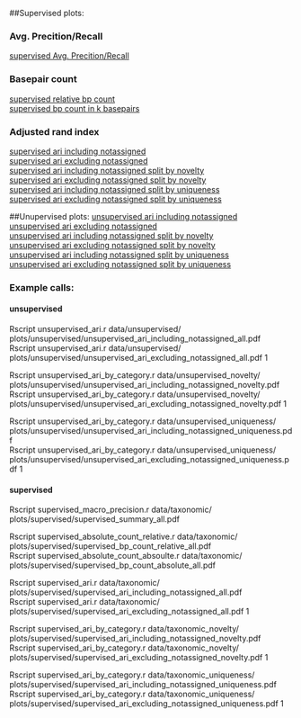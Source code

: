 ##Supervised plots:
### Avg. Precition/Recall
[supervised Avg. Precition/Recall](plots/supervised/supervised_summary_all.pdf)  

### Basepair count
[supervised relative bp count](plots/supervised/supervised_bp_count_relative_all.pdf)  
[supervised bp count in k basepairs](plots/supervised/supervised_bp_count_absolute_all.pdf)  

### Adjusted rand index
[supervised ari including notassigned](plots/supervised/supervised_ari_including_notassigned_all.pdf)  
[supervised ari excluding notassigned](plots/supervised/supervised_ari_excluding_notassigned_all.pdf)  
[supervised ari including notassigned split by novelty](plots/supervised/supervised_ari_including_notassigned_novelty.pdf)  
[supervised ari excluding notassigned split by novelty](plots/supervised/supervised_ari_excluding_notassigned_novelty.pdf)  
[supervised ari including notassigned split by uniqueness](plots/supervised/supervised_ari_including_notassigned_uniqueness.pdf)  
[supervised ari excluding notassigned split by uniqueness](plots/supervised/supervised_ari_excluding_notassigned_uniqueness.pdf)  

##Unupervised plots:
[unsupervised ari including notassigned](plots/unsupervised/unsupervised_ari_including_notassigned_all.pdf)  
[unsupervised ari excluding notassigned](plots/unsupervised/unsupervised_ari_excluding_notassigned_all.pdf)  
[unsupervised ari including notassigned split by novelty](plots/unsupervised/unsupervised_ari_including_notassigned_novelty.pdf)  
[unsupervised ari excluding notassigned split by novelty](plots/unsupervised/unsupervised_ari_excluding_notassigned_novelty.pdf)  
[unsupervised ari including notassigned split by uniqueness](plots/unsupervised/unsupervised_ari_including_notassigned_uniqueness.pdf)  
[unsupervised ari excluding notassigned split by uniqueness](plots/unsupervised/unsupervised_ari_excluding_notassigned_uniqueness.pdf)  


### Example calls:

#### unsupervised
Rscript unsupervised_ari.r data/unsupervised/ plots/unsupervised/unsupervised_ari_including_notassigned_all.pdf  
Rscript unsupervised_ari.r data/unsupervised/ plots/unsupervised/unsupervised_ari_excluding_notassigned_all.pdf 1  

Rscript unsupervised_ari_by_category.r data/unsupervised_novelty/ plots/unsupervised/unsupervised_ari_including_notassigned_novelty.pdf  
Rscript unsupervised_ari_by_category.r data/unsupervised_novelty/ plots/unsupervised/unsupervised_ari_excluding_notassigned_novelty.pdf 1  

Rscript unsupervised_ari_by_category.r data/unsupervised_uniqueness/ plots/unsupervised/unsupervised_ari_including_notassigned_uniqueness.pdf  
Rscript unsupervised_ari_by_category.r data/unsupervised_uniqueness/ plots/unsupervised/unsupervised_ari_excluding_notassigned_uniqueness.pdf 1  

#### supervised
Rscript supervised_macro_precision.r data/taxonomic/ plots/supervised/supervised_summary_all.pdf  

Rscript supervised_absolute_count_relative.r data/taxonomic/ plots/supervised/supervised_bp_count_relative_all.pdf  
Rscript supervised_absolute_count_absoulte.r data/taxonomic/ plots/supervised/supervised_bp_count_absolute_all.pdf  

Rscript supervised_ari.r data/taxonomic/ plots/supervised/supervised_ari_including_notassigned_all.pdf  
Rscript supervised_ari.r data/taxonomic/ plots/supervised/supervised_ari_excluding_notassigned_all.pdf 1  

Rscript supervised_ari_by_category.r data/taxonomic_novelty/ plots/supervised/supervised_ari_including_notassigned_novelty.pdf  
Rscript supervised_ari_by_category.r data/taxonomic_novelty/ plots/supervised/supervised_ari_excluding_notassigned_novelty.pdf 1  

Rscript supervised_ari_by_category.r data/taxonomic_uniqueness/ plots/supervised/supervised_ari_including_notassigned_uniqueness.pdf  
Rscript supervised_ari_by_category.r data/taxonomic_uniqueness/ plots/supervised/supervised_ari_excluding_notassigned_uniqueness.pdf 1  

